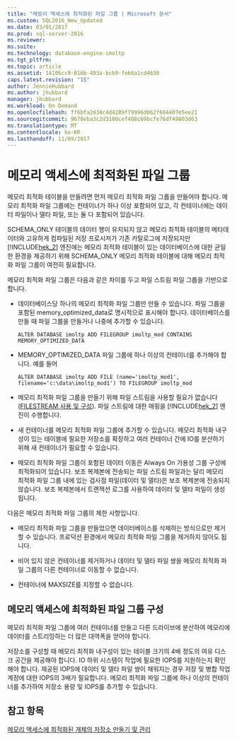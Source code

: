 ```yaml
---
title: "메모리 액세스에 최적화된 파일 그룹 | Microsoft 문서"
ms.custom: SQL2016_New_Updated
ms.date: 03/01/2017
ms.prod: sql-server-2016
ms.reviewer: 
ms.suite: 
ms.technology: database-engine-imoltp
ms.tgt_pltfrm: 
ms.topic: article
ms.assetid: 14106cc9-816b-493a-bcb9-fe66a1cd4630
caps.latest.revision: "15"
author: JennieHubbard
ms.author: jhubbard
manager: jhubbard
ms.workload: On Demand
ms.openlocfilehash: ff6bfa2434c4d4289f79996d062f604407e5ee21
ms.sourcegitcommit: 9678eba3c2d3100cef408c69bcfe76df49803d63
ms.translationtype: MT
ms.contentlocale: ko-KR
ms.lasthandoff: 11/09/2017
---
```

# <a name="the-memory-optimized-filegroup"></a>메모리 액세스에 최적화된 파일 그룹
  메모리 최적화 테이블을 만들려면 먼저 메모리 최적화 파일 그룹을 만들어야 합니다. 메모리 최적화 파일 그룹에는 컨테이너가 하나 이상 포함되어 있고, 각 컨테이너에는 데이터 파일이나 델타 파일, 또는 둘 다 포함되어 있습니다.  
  
 SCHEMA_ONLY 테이블의 데이터 행이 유지되지 않고 메모리 최적화 테이블의 메타데이터와 고유하게 컴파일된 저장 프로시저가 기존 카탈로그에 저장되지만 [!INCLUDE[hek_2](../../includes/hek-2-md.md)] 엔진에는 메모리 최적화 테이블이 있는 데이터베이스에 대한 균일한 환경을 제공하기 위해 SCHEMA_ONLY 메모리 최적화 테이블에 대해 메모리 최적화 파일 그룹이 여전히 필요합니다.  
  
 메모리 최적화 파일 그룹은 다음과 같은 차이를 두고 파일 스트림 파일 그룹을 기반으로 합니다.  
  
-   데이터베이스당 하나의 메모리 최적화 파일 그룹만 만들 수 있습니다. 파일 그룹을 포함된 memory_optimized_data로 명시적으로 표시해야 합니다. 데이터베이스를 만들 때 파일 그룹을 만들거나 나중에 추가할 수 있습니다.  
  
    ```  
    ALTER DATABASE imoltp ADD FILEGROUP imoltp_mod CONTAINS MEMORY_OPTIMIZED_DATA  
    ```  
  
-   MEMORY_OPTIMIZED_DATA 파일 그룹에 하나 이상의 컨테이너를 추가해야 합니다. 예를 들어  
  
    ```  
    ALTER DATABASE imoltp ADD FILE (name='imoltp_mod1', filename='c:\data\imoltp_mod1') TO FILEGROUP imoltp_mod  
    ```  
  
-   메모리 최적화 파일 그룹을 만들기 위해 파일 스트림을 사용할 필요가 없습니다([FILESTREAM 사용 및 구성](../../relational-databases/blob/enable-and-configure-filestream.md)). 파일 스트림에 대한 매핑을 [!INCLUDE[hek_2](../../includes/hek-2-md.md)] 엔진이 수행합니다.  
  
-   새 컨테이너를 메모리 최적화 파일 그룹에 추가할 수 있습니다. 메모리 최적화 내구성이 있는 테이블에 필요한 저장소를 확장하고 여러 컨테이너 간에 IO를 분산하기 위해 새 컨테이너가 필요할 수 있습니다.  
  
-   메모리 최적화 파일 그룹이 포함된 데이터 이동은 Always On 가용성 그룹 구성에 최적화되어 있습니다. 보조 복제본에 전송되는 파일 스트림 파일과는 달리 메모리 최적화 파일 그룹 내에 있는 검사점 파일(데이터 및 델타)은 보조 복제본에 전송되지 않습니다. 보조 복제본에서 트랜잭션 로그를 사용하여 데이터 및 델타 파일이 생성됩니다.  
  
 다음은 메모리 최적화 파일 그룹의 제한 사항입니다.  
  
-   메모리 최적화 파일 그룹을 만들었으면 데이터베이스를 삭제하는 방식으로만 제거할 수 있습니다. 프로덕션 환경에서 메모리 최적화 파일 그룹을 제거하지 않아도 됩니다.  
  
-   비어 있지 않은 컨테이너를 제거하거나 데이터 및 델타 파일 쌍을 메모리 최적화 파일 그룹의 다른 컨테이너로 이동할 수 없습니다.  
  
-   컨테이너에 MAXSIZE를 지정할 수 없습니다.  
  
## <a name="configuring-a-memory-optimized-filegroup"></a>메모리 액세스에 최적화된 파일 그룹 구성  
 메모리 최적화 파일 그룹에 여러 컨테이너를 만들고 다른 드라이브에 분산하여 메모리에 데이터를 스트리밍하는 더 많은 대역폭을 얻어야 합니다.  
  
 저장소를 구성할 때 메모리 최적화 내구성이 있는 테이블 크기의 4배 정도의 여유 디스크 공간을 제공해야 합니다. IO 하위 시스템이 작업에 필요한 IOPS를 지원하는지 확인해야 합니다. 제공된 IOPS에 데이터 및 델타 파일 쌍이 채워지는 경우 저장 및 병합 작업 계정에 대한 IOPS의 3배가 필요합니다. 메모리 최적화 파일 그룹에 하나 이상의 컨테이너를 추가하여 저장소 용량 및 IOPS를 추가할 수 있습니다.  
  
## <a name="see-also"></a>참고 항목  
 [메모리 액세스에 최적화된 개체의 저장소 만들기 및 관리](../../relational-databases/in-memory-oltp/creating-and-managing-storage-for-memory-optimized-objects.md)  
  
  

